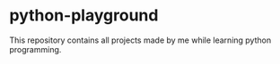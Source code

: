 # python-playground
 This repository contains all projects made by me while learning python programming. 
